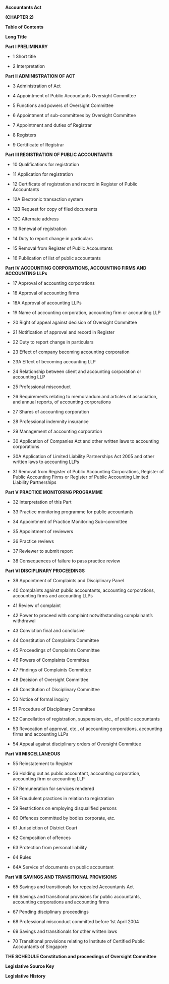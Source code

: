 **Accountants Act**

**(CHAPTER 2)**



**Table of Contents**



**Long Title**

**Part I PRELIMINARY**

- 1 Short title

- 2 Interpretation

**Part II ADMINISTRATION OF ACT**

- 3 Administration of Act

- 4 Appointment of Public Accountants Oversight Committee

- 5 Functions and powers of Oversight Committee

- 6 Appointment of sub-committees by Oversight Committee

- 7 Appointment and duties of Registrar

- 8 Registers

- 9 Certificate of Registrar

**Part III REGISTRATION OF PUBLIC ACCOUNTANTS**

- 10 Qualifications for registration

- 11 Application for registration

- 12 Certificate of registration and record in Register of Public Accountants

- 12A Electronic transaction system

- 12B Request for copy of filed documents

- 12C Alternate address

- 13 Renewal of registration

- 14 Duty to report change in particulars

- 15 Removal from Register of Public Accountants

- 16 Publication of list of public accountants

**Part IV ACCOUNTING CORPORATIONS, ACCOUNTING FIRMS AND ACCOUNTING LLPs**

- 17 Approval of accounting corporations

- 18 Approval of accounting firms

- 18A Approval of accounting LLPs

- 19 Name of accounting corporation, accounting firm or accounting LLP

- 20 Right of appeal against decision of Oversight Committee

- 21 Notification of approval and record in Register

- 22 Duty to report change in particulars

- 23 Effect of company becoming accounting corporation

- 23A Effect of becoming accounting LLP

- 24 Relationship between client and accounting corporation or accounting LLP

- 25 Professional misconduct

- 26 Requirements relating to memorandum and articles of association, and annual reports, of accounting corporations

- 27 Shares of accounting corporation

- 28 Professional indemnity insurance

- 29 Management of accounting corporation

- 30 Application of Companies Act and other written laws to accounting corporations

- 30A Application of Limited Liability Partnerships Act 2005 and other written laws to accounting LLPs

- 31 Removal from Register of Public Accounting Corporations, Register of Public Accounting Firms or Register of Public Accounting Limited Liability Partnerships

**Part V PRACTICE MONITORING PROGRAMME**

- 32 Interpretation of this Part

- 33 Practice monitoring programme for public accountants

- 34 Appointment of Practice Monitoring Sub-committee

- 35 Appointment of reviewers

- 36 Practice reviews

- 37 Reviewer to submit report

- 38 Consequences of failure to pass practice review

**Part VI DISCIPLINARY PROCEEDINGS**

- 39 Appointment of Complaints and Disciplinary Panel

- 40 Complaints against public accountants, accounting corporations, accounting firms and accounting LLPs

- 41 Review of complaint

- 42 Power to proceed with complaint notwithstanding complainant’s withdrawal

- 43 Conviction final and conclusive

- 44 Constitution of Complaints Committee

- 45 Proceedings of Complaints Committee

- 46 Powers of Complaints Committee

- 47 Findings of Complaints Committee

- 48 Decision of Oversight Committee

- 49 Constitution of Disciplinary Committee

- 50 Notice of formal inquiry

- 51 Procedure of Disciplinary Committee

- 52 Cancellation of registration, suspension, etc., of public accountants

- 53 Revocation of approval, etc., of accounting corporations, accounting firms and accounting LLPs

- 54 Appeal against disciplinary orders of Oversight Committee

**Part VII MISCELLANEOUS**

- 55 Reinstatement to Register

- 56 Holding out as public accountant, accounting corporation, accounting firm or accounting LLP

- 57 Remuneration for services rendered

- 58 Fraudulent practices in relation to registration

- 59 Restrictions on employing disqualified persons

- 60 Offences committed by bodies corporate, etc.

- 61 Jurisdiction of District Court

- 62 Composition of offences

- 63 Protection from personal liability

- 64 Rules

- 64A Service of documents on public accountant

**Part VIII SAVINGS AND TRANSITIONAL PROVISIONS**

- 65 Savings and transitionals for repealed Accountants Act

- 66 Savings and transitional provisions for public accountants, accounting corporations and accounting firms

- 67 Pending disciplinary proceedings

- 68 Professional misconduct committed before 1st April 2004

- 69 Savings and transitionals for other written laws

- 70 Transitional provisions relating to Institute of Certified Public Accountants of Singapore

**THE SCHEDULE
                Constitution and proceedings of Oversight Committee**

**Legislative Source Key**

**Legislative History**


